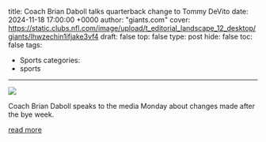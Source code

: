 title: Coach Brian Daboll talks quarterback change to Tommy DeVito
date: 2024-11-18 17:00:00 +0000
author: "giants.com"
cover: https://static.clubs.nfl.com/image/upload/t_editorial_landscape_12_desktop/giants/lhwzechin1ifjake3vf4
draft: false
top: false
type: post
hide: false
toc: false
tags:
  - Sports
categories:
  - sports
---

![](https://static.clubs.nfl.com/image/upload/t_editorial_landscape_12_desktop/giants/lhwzechin1ifjake3vf4)

Coach Brian Daboll speaks to the media Monday about changes made after the bye week.

[read more](https://www.giants.com/video/coach-brian-daboll-talks-quarterback-change-to-tommy-devito)
